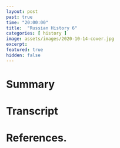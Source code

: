 ```yaml
---
layout: post
past: true
time: "20:00:00"
title:  "Russian History 6"
categories: [ history ]
image: assets/images/2020-10-14-cover.jpg
excerpt: 
featured: true
hidden: false
---
```


<!-- # Title brainstorm

 -->

<!-- # Exerpt

-->

# Summary

# Transcript

# References.
